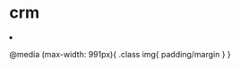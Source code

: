 # crm

<li class="nav-item">
  <a onmouseover = "changePic1()" onmouseout="changePic2()" id="instagram"><img id="insta" src=""></img></a>
</li>

<script>
  function changePic1() {
    document.getElementById("insta").src = "images/facebook";
    }
    function changePic2() {
    document.getElementById("insta").src = "images/instagram"; ---> 
    /* ID ON IMAGE FOR THE COMMAND && ONMOUSEOVER ONMOUSEOUT ON THE LINK */ 
    }
</script>


 @media (max-width: 991px){
      .class img{
        padding/margin
      }
    }

